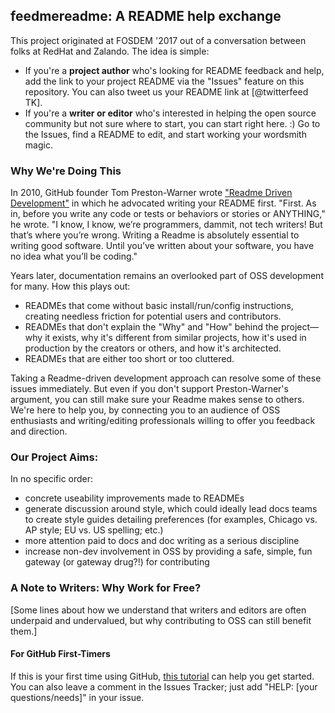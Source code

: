 ## feedmereadme: A README help exchange

This project originated at FOSDEM '2017 out of a conversation between folks at RedHat and Zalando. The idea is simple:
- If you're a **project author** who's looking for README feedback and help, add the link to your project README via the "Issues" feature on this repository. You can also tweet us your README link at [@twitterfeed TK].
- If you're a **writer or editor** who's interested in helping the open source community but not sure where to start, you can start right here. :) Go to the Issues, find a README to edit, and start working your wordsmith magic. 

### Why We're Doing This

In 2010, GitHub founder Tom Preston-Warner wrote ["Readme Driven Development"](http://tom.preston-werner.com/2010/08/23/readme-driven-development.html) in which he advocated writing your README first. "First. As in, before you write any code or tests or behaviors or stories or ANYTHING," he wrote. "I know, I know, we’re programmers, dammit, not tech writers! But that’s where you’re wrong. Writing a Readme is absolutely essential to writing good software. Until you’ve written about your software, you have no idea what you’ll be coding."

Years later, documentation remains an overlooked part of OSS development for many. How this plays out:
 - READMEs that come without basic install/run/config instructions, creating needless friction for potential users and contributors.
 - READMEs that don't explain the "Why" and "How" behind the project—why it exists, why it's different from similar projects, how it's used in production by the creators or others, and how it's architected.
 - READMEs that are either too short or too cluttered.
 
Taking a Readme-driven development approach can resolve some of these issues immediately. But even if you don't support Preston-Warner's argument, you can still make sure your Readme makes sense to others. We're here to help you, by connecting you to an audience of OSS enthusiasts and writing/editing professionals willing to offer you feedback and direction.

### Our Project Aims:
In no specific order:
- concrete useability improvements made to READMEs
- generate discussion around style, which could ideally lead docs teams to create style guides detailing preferences (for examples, Chicago vs. AP style; EU vs. US spelling; etc.)
- more attention paid to docs and doc writing as a serious discipline
- increase non-dev involvement in OSS by providing a safe, simple, fun gateway (or gateway drug?!) for contributing

### A Note to Writers: Why Work for Free?
[Some lines about how we understand that writers and editors are often underpaid and undervalued, but why contributing to OSS can still benefit them.]

#### For GitHub First-Timers
If this is your first time using GitHub, [this tutorial](https://help.github.com/articles/getting-started-with-writing-and-formatting-on-github/) can help you get started. You can also leave a comment in the Issues Tracker; just add "HELP: [your questions/needs]" in your issue.
